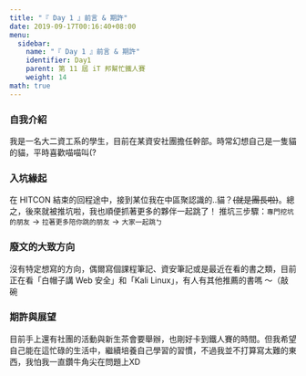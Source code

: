 ```yaml
---
title: "『 Day 1 』前言 & 期許" 
date: 2019-09-17T00:16:40+08:00
menu:
  sidebar:
    name: "『 Day 1 』前言 & 期許"
    identifier: Day1
    parent: 第 11 屆 iT 邦幫忙鐵人賽
    weight: 14
math: true
---
```

### 自我介紹
我是一名大二資工系的學生，目前在某資安社團擔任幹部。時常幻想自己是一隻貓的貓，平時喜歡喵喵叫(?

### 入坑緣起
在 HITCON 結束的回程途中，接到某位我在中區聚認識的..貓？~~(就是團長啦)~~。總之，後來就被推坑啦，我也順便抓著更多的夥伴一起跳了！ 推坑三步驟：`專門挖坑的朋友` -> `拉著更多陪你跳的朋友` -> `大家一起跳ㄅ`

### 廢文的大致方向
沒有特定想寫的方向，偶爾寫個課程筆記、資安筆記或是最近在看的書之類，目前正在看「白帽子講 Web 安全」和「Kali Linux」，有人有其他推薦的書嗎 ～（敲碗

### 期許與展望
目前手上還有社團的活動與新生茶會要舉辦，也剛好卡到鐵人賽的時間。但我希望自己能在這忙碌的生活中，繼續培養自己學習的習慣，不過我並不打算寫太難的東西，我怕我一直鑽牛角尖在問題上XD